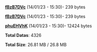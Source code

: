 [**fBzB7DVc**](/data/fBzB7DVc.txt) (14/01/23 - 15:30)- 239 bytes

[**fBzB7DVc**](/data/fBzB7DVc.txt) (14/01/23 - 15:30)- 239 bytes

[**phuEHVhK**](/data/phuEHVhK.txt) (14/01/23 - 15:30)- 12424 bytes

**Total Datas**: 4326

**Total Size**: 26.81 MB / 26.8 MB